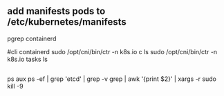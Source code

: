 ## add manifests pods to /etc/kubernetes/manifests

pgrep containerd

#cli containerd
sudo /opt/cni/bin/ctr -n k8s.io c ls
sudo /opt/cni/bin/ctr -n k8s.io tasks ls

##
ps aux
ps -ef | grep 'etcd' | grep -v grep | awk '{print $2}' | xargs -r sudo kill -9
